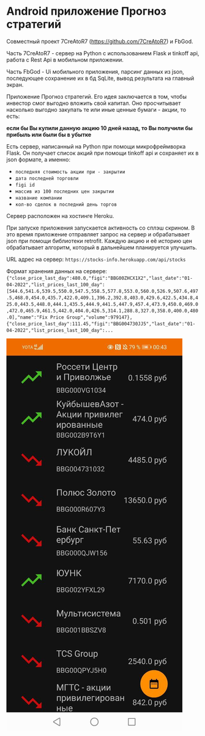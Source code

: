 # Android приложение Прогноз стратегий

Совместный проект 7CreAtoR7 (https://github.com/7CreAtoR7) и FbGod.

Часть 7CreAtoR7 - сервер на Python с использованием Flask и 
tinkoff api, работа с Rest Api в мобильном приложении.

Часть FbGod - Ui мобильного приложения, парсинг данных из json, 
последующее сохранение их в бд SqLite, вывод результата на главный экран.

Приложение Прогноз стратегий.
Его идея заключается в том, чтобы инвестор смог выгодно вложить свой капитал.
Оно просчитывает насколько выгодно закупать те или иные ценные бумаги - акции, то есть:

**если бы Вы купили данную акцию 10 дней назад, то Вы получили бы прибыль или были бы в убытке**

Есть сервер, написанный на Python при помощи микрофреймворка Flask.
Он получает список акций при помощи tinkoff api и сохраняет их в json формате, а именно:
 - `последняя стоимость акции при - закрытии`
 - `дата последней торговли`
 - `figi id`
 - `массив из 100 последних цен закрытии`
 - `название компании`
 - `кол-во сделок в последний день торгов`

Сервер расположен на хостинге Heroku.

При запуске приложения запускается активность со сплэш скрином.
В это время приложение отправляет запрос на сервер и обрабатывает json при помощи библиотеки retrofit.
Каждую акцию и её историю цен обрабатывает алгоритм, который в дальнейшем планируется улучшить.

URL адрес на сервер:
`https://stocks-info.herokuapp.com/api/stocks`

Формат хранения данных на сервере:
`{"close_price_last_day":480.0,"figi":"BBG00ZHCX1X2","last_date":"01-04-2022","list_prices_last_100_day":[544.6,541.6,539.5,550.0,547.5,558.5,577.8,553.0,560.0,526.9,507.6,497.5,468.0,454.0,435.7,422.0,409.1,396.2,392.8,403.0,429.6,422.5,434.8,425.0,443.5,448.0,444.1,435.5,444.9,441.5,447.9,457.4,473.9,450.0,469.0,472.0,465.9,461.5,442.0,404.0,426.5,314.1,288.8,327.0,358.0,400.0,480.0],"name":"Fix Price Group","volume":979147},{"close_price_last_day":111.45,"figi":"BBG004730JJ5","last_date":"01-04-2022","list_prices_last_100_day":...`

![](images/demo3.jpg)
<br />
